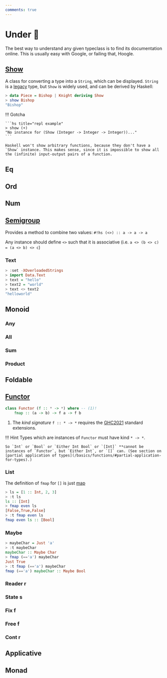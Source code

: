 ```yaml
---
comments: true
---
```


# Under :construction:

The best way to understand any given typeclass is to find its documentation online. This is usually easy with Google, or failing that, Hoogle.

## [Show](https://hackage.haskell.org/package/base-4.17.0.0/docs/GHC-Show.html#t:Show)

A class for converting a type into a `String`, which can be displayed. `String` is a [legacy](/gotchas/strings) type, but `Show` is widely used, and can be derived by Haskell:

```hs title="repl example"
> data Piece = Bishop | Knight deriving Show
> show Bishop
"Bishop"
```

!!! Gotcha

    ```hs title="repl example"
    > show (+)
    "No instance for (Show (Integer -> Integer -> Integer))..."
    ```

    Haskell won't show arbitrary functions, because they don't have a `Show` instance. This makes sense, since it is impossible to show all the (infinite) input-output pairs of a function.

## Eq

## Ord

## Num 

## [Semigroup](https://hackage.haskell.org/package/base-4.17.0.0/docs/Data-Semigroup.html)

Provides a method to combine two values: `#!hs (<>) :: a -> a -> a`

Any instance should define `<>` such that it is associative (i.e. `a <> (b <> c) = (a <> b) <> c`)

### Text

```hs title="repl example"
> :set -XOverloadedStrings
> import Data.Text
> text = "hello"
> text2 = "world"
> text <> text2
"helloworld"
```




## Monoid

### Any

### All

### Sum 

### Product


## Foldable

## [Functor](https://hackage.haskell.org/package/base-4.17.0.0/docs/Data-Functor.html#t:Functor)

```hs
class Functor (f :: * -> *) where -- (1)!
    fmap :: (a -> b) -> f a -> f b
```

1. The *kind signature* `f :: * -> *` requires the [GHC2021](/gettingstarted/versions/#extensions) standard extensions.


!!! Hint
    Types which are instances of `Functor` must have kind `* -> *`.

    So `Int` or `Bool` or `Either Int Bool` or `[Int]` **cannot be instances of `Functor`, but `Either Int`, or `[]` can. (See section on [partial application of types](/basics/functions/#partial-application-for-types).)


### List

The definition of `fmap` for `[]` is just [map](/thinkingfunctionally/hof/#map)

```hs title="repl example"
> ls = [1 :: Int, 2, 3]
> :t ls 
ls :: [Int]
> fmap even ls
[False,True,False]
> :t fmap even ls
fmap even ls :: [Bool]
```

### Maybe

```hs title="repl example"
> maybeChar = Just 'a'
> :t maybeChar
maybeChar :: Maybe Char
> fmap (=='a') maybeChar
Just True
> :t fmap (=='a') maybeChar
fmap (=='a') maybeChar :: Maybe Bool
```

### Reader r

### State s

### Fix f

### Free f

### Cont r

## Applicative

## Monad


